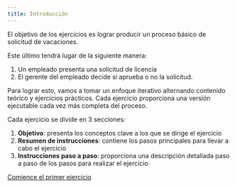 ```yaml
---
title: Introducción
---
```


El objetivo de los ejercicios es lograr producir un proceso básico de solicitud de vacaciones.

Este último tendrá lugar de la siguiente manera:
1. Un empleado presenta una solicitud de licencia
1. El gerente del empleado decide si aprueba o no la solicitud.

Para lograr esto, vamos a tomar un enfoque iterativo alternando contenido teórico y ejercicios prácticos.
Cada ejercicio proporciona una versión ejecutable cada vez más completa del proceso.

Cada ejercicio se divide en 3 secciones:
1. **Objetivo**: presenta los conceptos clave a los que se dirige el ejercicio
1. **Resumen de instrucciones**: contiene los pasos principales para llevar a cabo el ejercicio
1. **Instrucciones paso a paso**: proporciona una descripción detallada paso a paso de los pasos para realizar el ejercicio

[Comience el primer ejercicio](01-bpmn-design.md)
